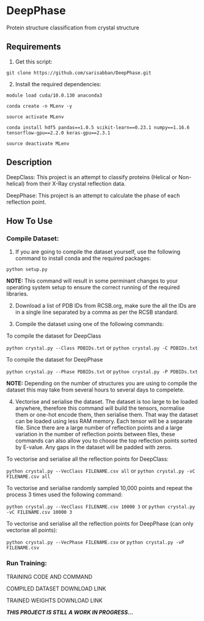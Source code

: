 # DeepPhase
 Protein structure classification from crystal structure

## Requirements
1. Get this script:

`git clone https://github.com/sarisabban/DeepPhase.git`

2. Install the required dependencies:

`module load cuda/10.0.130 anaconda3`

`conda create -n MLenv -y`

`source activate MLenv`

`conda install hdf5 pandas==1.0.5 scikit-learn==0.23.1 numpy==1.16.6 tensorflow-gpu==2.2.0 keras-gpu==2.3.1`

`source deactivate MLenv`

## Description
DeepClass: This project is an attempt to classify proteins (Helical or Non-helical) from their X-Ray crystal reflection data.

DeepPhase: This project is an attempt to calculate the phase of each reflection point.

## How To Use
### Compile Dataset:
1. If you are going to compile the dataset yourself, use the following command to install conda and the required packages:

`python setup.py`

**NOTE:** This command will result in some perminant changes to your operating system setup to ensure the correct running of the required libraries.

2. Download a list of PDB IDs from RCSB.org, make sure the all the IDs are in a single line separated by a comma as per the RCSB standard.

3. Compile the dataset using one of the following commands:

To compile the dataset for DeepClass

`python crystal.py --Class PDBIDs.txt` or `python crystal.py -C PDBIDs.txt`

To compile the dataset for DeepPhase

`python crystal.py --Phase PDBIDs.txt` or `python crystal.py -P PDBIDs.txt`

**NOTE:** Depending on the number of structures you are using to compile the dataset this may take from several hours to several days to compelete.

4. Vectorise and serialise the dataset. The dataset is too large to be loaded anywhere, therefore this command will build the tensors, normalise them or one-hot encode them, then serialise them. That way the dataset can be loaded using less RAM memory. Each tensor will be a separate file. Since there are a large number of reflection points and a large variation in the number of reflection points between files, these commands can also allow you to choose the top reflection points sorted by E-value. Any gaps in the dataset will be padded with zeros.

To vectorise and serialise all the reflection points for DeepClass:

`python crystal.py --VecClass FILENAME.csv all` or `python crystal.py -vC FILENAME.csv all`

To vectorise and serialise randomly sampled 10,000 points and repeat the process 3 times used the following command: 

`python crystal.py --VecClass FILENAME.csv 10000 3` or `python crystal.py -vC FILENAME.csv 10000 3`

To vectorise and serialise all the reflection points for DeepPhase (can only vectorise all points):

`python crystal.py --VecPhase FILENAME.csv` or `python crystal.py -vP FILENAME.csv`

### Run Training:

TRAINING CODE AND COMMAND

COMPILED DATASET DOWNLOAD LINK

TRAINED WEIGHTS DOWNLOAD LINK

***THIS PROJECT IS STILL A WORK IN PROGRESS...***
